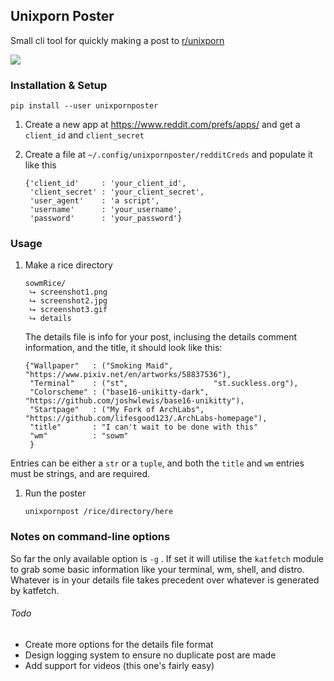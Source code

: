 ## Unixporn Poster

Small cli tool for quickly making a post to [r/unixporn](https://reddit.com/r/unixporn)

![](https://github.com/Lifesgood123/unixpornposter/blob/master/show_off.gif?raw=true)

### Installation & Setup

```shell
pip install --user unixpornposter
```

1. Create a new app at https://www.reddit.com/prefs/apps/ and get a `client_id` and `client_secret`

1. Create a file at `~/.config/unixpornposter/redditCreds` and populate it like this 

   ```python3
   {'client_id'     : 'your_client_id',
    'client_secret' : 'your_client_secret',
    'user_agent'    : 'a script',
    'username'      : 'your_username',
    'password'      : 'your_password'}
   ```

### Usage 

1. Make a rice directory

   ```
   sowmRice/
    ⮡ screenshot1.png
    ⮡ screenshot2.jpg
    ⮡ screenshot3.gif
    ⮡ details
   ```

   The details file is info for your post, inclusing the details comment information, and the title, it should look like this: 

   ```python3
   {"Wallpaper"   : ("Smoking Maid",         "https://www.pixiv.net/en/artworks/58837536"),
    "Terminal"    : ("st",                   "st.suckless.org"),
    "Colorscheme" : ("base16-unikitty-dark", "https://github.com/joshwlewis/base16-unikitty"),
    "Startpage"   : ("My Fork of ArchLabs",  "https://github.com/lifesgood123/.ArchLabs-homepage"),
    "title"       : "I can't wait to be done with this"
    "wm"          : "sowm"
    }
   ```
   
Entries can be either a `str` or a `tuple`, and both the `title` and `wm` entries must be strings, and are required. 
   
1. Run the poster

   `unixpornpost /rice/directory/here`

### Notes on command-line options

So far the only available option is `-g` . If set it will utilise the `katfetch` module to grab some basic information like your terminal, wm, shell, and distro. Whatever is in your details file takes precedent over whatever is generated by katfetch. 

###### Todo

- Create more options for the details file format
- Design logging system to ensure no duplicate post are made
- Add support for videos (this one's fairly easy)
